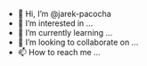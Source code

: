 - 👋 Hi, I’m @jarek-pacocha
- 👀 I’m interested in ...
- 🌱 I’m currently learning ...
- 💞️ I’m looking to collaborate on ...
- 📫 How to reach me ...

<!---
jarek-pacocha/jarek-pacocha is a ✨ special ✨ repository because its `README.md` (this file) appears on your GitHub profile.
You can click the Preview link to take a look at your changes.
--->
